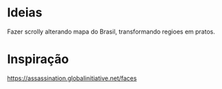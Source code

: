 # Ideias

Fazer scrolly alterando mapa do Brasil, transformando regioes em pratos.
 
# Inspiração

https://assassination.globalinitiative.net/faces